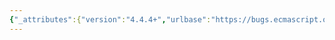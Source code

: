 ```yaml
---
{"_attributes":{"version":"4.4.4+","urlbase":"https://bugs.ecmascript.org/","maintainer":"dherman@mozilla.com"},"bug":{"bug_id":4355,"creation_ts":"2015-05-06 09:50:00 -0700","short_desc":"Date.prototype.toString definition is incoherent","delta_ts":"2015-10-02 13:14:03 -0700","product":"Draft for 6th Edition","component":"technical issue","version":"Rev 38: April 14, 2015 Final Draft","rep_platform":"All","op_sys":"All","bug_status":"RESOLVED","resolution":"FIXED","priority":"Normal","bug_severity":"enhancement","everconfirmed":true,"reporter":{"uid":"evilpies","name":"Tom Schuster"},"assigned_to":{"uid":"allen","name":"Allen Wirfs-Brock"},"cc":"arai.unmht","long_desc":[{"commentid":14379,"comment_count":0,"who":{"uid":"evilpies","name":"Tom Schuster"},"bug_when":"2015-05-06 09:50:39 -0700","thetext":"Date.prototype.toString is defined in a very strange way. I think the intention of the method is to be generic and use NaN as a time-value for non date objects.\nHowever Step 1. \"Let O be this Date object.\" doesn't really make sense in connection with Step 2., because only Date objects would have a [[DateValue]].\n\nMy suggestion:\n1. Let O be the this value.\n2. If Type(O) is not Object, throw a TypeError exception.\nand like before:\n3. If O does not have a [[DateValue]] internal slot, then \n...\n\nNote: This function is intentionally generic.\n\nIf the function should _not_ be generic then current Step 2. makes no sense to me."},{"commentid":14381,"comment_count":1,"who":{"uid":"allen","name":"Allen Wirfs-Brock"},"bug_when":"2015-05-06 10:03:54 -0700","thetext":"See the text in 20.3.4 that defines specification conventions that are specific to Date.prototype methods:\n\nIn following descriptions of functions that are properties of the Date prototype object, the phrase “this Date object” refers to the object that is the this value for the invocation of the function. If the Type of the this value is not Object, a TypeError exception is thrown."},{"commentid":14382,"comment_count":2,"who":{"uid":"evilpies","name":"Tom Schuster"},"bug_when":"2015-05-06 10:10:04 -0700","thetext":"That section also says \"Unless explicitly defined otherwise, the methods of the Date prototype object defined below are not generic\" ... Anyway using prose that does those not very obvious things is not very nice to the reader."},{"commentid":14383,"comment_count":3,"who":{"uid":"allen","name":"Allen Wirfs-Brock"},"bug_when":"2015-05-06 10:26:24 -0700","thetext":"fixed in rev39 publication draft\n\nAdded a NOTE stating that Date.prototype.toString is \"intentionally generic\".\n\nPhrases like \"this Date object\" and \"this time value\" that carry non-obvious semantics are a legacy of the ES3 spec.  Replacing them with something more explicit is too large a change to make at this point in the ES6 publication process.  Feel free to file a ES7 bug suggesting replacement of all such phrases."}]}}
---
```

